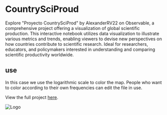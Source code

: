 # CountrySciProud
Explore "Proyecto CountrySciProd" by AlexanderRV22 on Observable, a comprehensive project offering a visualization of global scientific production. This interactive notebook utilizes data visualization to illustrate various metrics and trends, enabling viewers to devise new perspectives on how countries contribute to scientific research. Ideal for researchers, educators, and policymakers interested in understanding and comparing scientific productivity worldwide.
## use
In this case we use the logarithmic scale to color the map. People who want to color according to their own frequencies can edit the file in use.

View the full project [here](https://observablehq.com/d/0e8735a115d6d3f7).

![Logo](https://www.example.com/logo.png)
